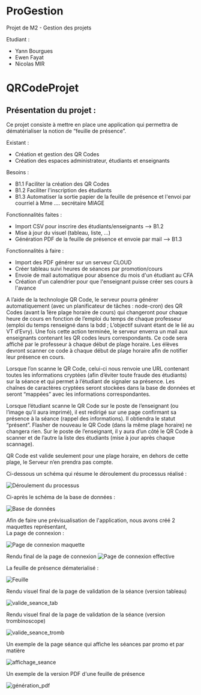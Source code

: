 # ProGestion
Projet de M2 - Gestion des projets 

Etudiant : 
* Yann Bourgues
* Ewen Fayat  
* Nicolas MIR

# QRCodeProjet

## Présentation du projet :  
Ce projet consiste à mettre en place une application qui permettra de dématérialiser la notion de “feuille de présence”.  

Existant :
* Création et gestion des QR Codes
* Création des espaces administrateur, étudiants et enseignants

Besoins : 
* B1.1 Faciliter la création des QR Codes
* B1.2 Faciliter l'inscription des étudiants
* B1.3 Automatiser la sortie papier de la feuille de présence et l'envoi par courriel à Mme .... secrétaire MIAGE

Fonctionnalités faites :
* Import CSV pour inscrire des étudiants/enseignants --> B1.2
* Mise à jour du visuel (tableau, liste, ...)
* Génération PDF de la feuille de présence et envoie par mail --> B1.3

Fonctionnalités à faire :
* Import des PDF générer sur un serveur CLOUD  
* Créer tableau suivi heures de séances par promotion/cours
* Envoie de mail automatique pour absence du mois d'un étudiant au CFA
* Création d'un calendrier pour que l'enseignant puisse créer ses cours à l'avance

A l’aide de la technologie QR Code, le serveur pourra générer automatiquement (avec un planificateur de tâches : node-cron) des QR Codes (avant la 1ère plage horaire de cours) qui changeront pour chaque heure de cours en fonction de l’emploi du temps de chaque professeur (emploi du temps renseigné dans la bdd ; L’objectif suivant étant de le lié au VT d’Evry). Une fois cette action terminée, le serveur enverra un mail aux enseignants contenant les QR codes leurs correspondants. Ce code sera affiché par le professeur à chaque début de plage horaire. Les élèves devront scanner ce code à chaque début de plage horaire afin de notifier leur présence en cours.  

Lorsque l’on scanne le QR Code, celui-ci nous renvoie une URL contenant toutes les informations cryptées (afin d’éviter toute fraude des étudiants) sur la séance et qui permet à l’étudiant de signaler sa présence. Les chaînes de caractères cryptées seront stockées dans la base de données et seront “mappées” avec les informations correspondantes.    

Lorsque l’étudiant scanne le QR Code sur le poste de l’enseignant (ou l’image qu’il aura imprimé), il est redirigé sur une page confirmant sa présence à la séance (rappel des informations). Il obtiendra le statut “présent”. Flasher de nouveau le QR Code (dans la même plage horaire) ne changera rien. Sur le poste de l’enseignant, il y aura d’un côté le QR Code à scanner et de l’autre la liste des étudiants (mise à jour après chaque scannage).  

QR Code est valide seulement pour une plage horaire, en dehors de cette plage, le Serveur n’en prendra pas compte.  
  
Ci-dessous un schéma qui résume le déroulement du processus réalisé :
  
![Déroulement du processus](processus.png)   
  
Ci-après le schéma de la base de données : 
  
![Base de données](Screenshot_6.png)
  
Afin de faire une prévisualisation de l'application, nous avons créé 2 maquettes représentant,  
La page de connexion :  
  
![Page de connexion maquette](Page_de_connexion.png)

Rendu final de la page de connexion 
![Page de connexion effective](connexion_qrcode.PNG)
  
La feuille de présence dématerialisé :
  
![Feuille](Feuille_de_présence.png)  

Rendu visuel final de la page de validation de la séance (version tableau)

![valide_seance_tab](seances_valider.png) 

Rendu visuel final de la page de validation de la séance (version trombinoscope)

![valide_seance_tromb](valide_cours_part3.PNG) 

Un exemple de la page séance qui affiche les séances par promo et par matière

![affichage_seance](page_seance_qrcode.PNG) 

Un exemple de la version PDF d'une feuille de présence

![génération_pdf](feuille_presence_exemple.png) 
